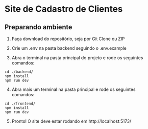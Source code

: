 # Site de Cadastro de Clientes

## Preparando ambiente

1. Faça download do repositório, seja por Git Clone ou ZIP

2. Crie um .env na pasta backend seguindo o .env.example

3. Abra o terminal na pasta principal do projeto e rode os seguintes comandos:

```shell
cd ./backend/
npm install
npm run dev
```

4. Abra mais um terminal na pasta principal e rode os seguintes comandos:

```shell
cd ./frontend/
npm install
npm run dev
```

5. Pronto! O site deve estar rodando em http://localhost:5173/
